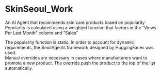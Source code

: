 # SkinSeoul_Work

An AI Agent that recommends skin care products based on popularity</br>
Popularity is calculated using a weighted function that factors in the "Views Per Last Month" column and "Sales"</br>

The popularity function is static. In order to account for dynamic requirements, the SmolAgents framework designed by HuggingFaces was used.</br>
Manual overrides are necessary in cases where manufacturers want to promote a new product. The override push the product to the top of the list automatically.
